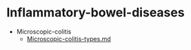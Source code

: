 
# Inflammatory-bowel-diseases

- Microscopic-colitis
  - [Microscopic-colitis-types.md](./Microscopic-colitis-types.md)
